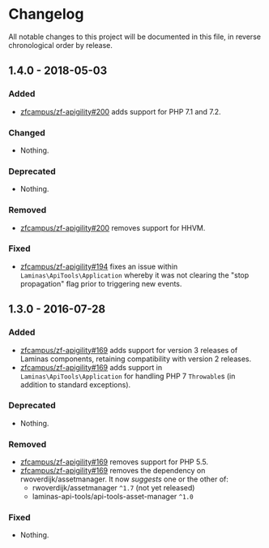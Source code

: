 # Changelog

All notable changes to this project will be documented in this file, in reverse chronological order by release.

## 1.4.0 - 2018-05-03

### Added

- [zfcampus/zf-apigility#200](https://github.com/zfcampus/zf-apigility/pull/200) adds support for PHP 7.1 and 7.2.

### Changed

- Nothing.

### Deprecated

- Nothing.

### Removed

- [zfcampus/zf-apigility#200](https://github.com/zfcampus/zf-apigility/pull/200) removes support for HHVM.

### Fixed

- [zfcampus/zf-apigility#194](https://github.com/zfcampus/zf-apigility/pull/194) fixes an issue within `Laminas\ApiTools\Application` whereby it was not
  clearing the "stop propagation" flag prior to triggering new events.

## 1.3.0 - 2016-07-28

### Added

- [zfcampus/zf-apigility#169](https://github.com/zfcampus/zf-apigility/pull/169) adds support for
  version 3 releases of Laminas components, retaining compatibility with
  version 2 releases.
- [zfcampus/zf-apigility#169](https://github.com/zfcampus/zf-apigility/pull/169) adds support in
  `Laminas\ApiTools\Application` for handling PHP 7 `Throwable`s (in addition to
  standard exceptions).

### Deprecated

- Nothing.

### Removed

- [zfcampus/zf-apigility#169](https://github.com/zfcampus/zf-apigility/pull/169) removes support for
  PHP 5.5.
- [zfcampus/zf-apigility#169](https://github.com/zfcampus/zf-apigility/pull/169) removes the
  dependency on rwoverdijk/assetmanager. It now *suggests* one or the other of:
  - rwoverdijk/assetmanager `^1.7` (not yet released)
  - laminas-api-tools/api-tools-asset-manager `^1.0`

### Fixed

- Nothing.
